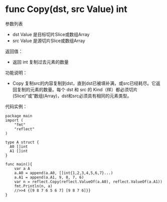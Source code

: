 # func Copy(dst, src Value) int
参数列表

- dst Value 是目标切片Slice或数组Array
- src Value 是源切片Slice或数组Array

返回值：

- 返回 int 复制过去元素的数量

功能说明：

- Copy 复制src的内容复制到dst，直到dst已被填补满，或src已经耗尽。它返回复制的元素的数量。每个 dst 和 src 的 Kind（样）都必须切片(Slice)“或”数组(Array)，dst和src必须具有相同的元素类型。

代码实例：

    package main
    import (
        "fmt"
        "reflect"
    )
    
    type A struct {
      A0 []int
      A1 []int
    }
    
    func main(){
    	var a A
    	a.A0 = append(a.A0, []int{1,2,3,4,5,6,7}...)
    	a.A1 = append(a.A1, 9, 8, 7, 6)
    	var n = reflect.Copy(reflect.ValueOf(a.A0), reflect.ValueOf(a.A1))
    	fmt.Println(n, a)
    	//>>4 {[9 8 7 6 5 6 7] [9 8 7 6]}}
    }
